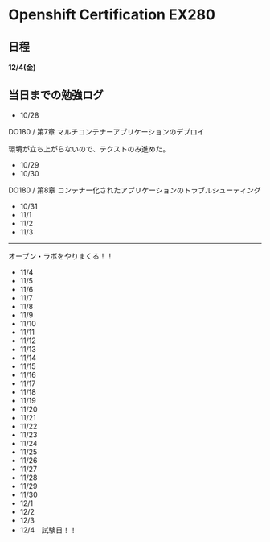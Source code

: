 # Openshift Certification EX280

## 日程

**12/4(金)**

## 当日までの勉強ログ

- 10/28

DO180 / 第7章 マルチコンテナーアプリケーションのデプロイ

環境が立ち上がらないので、テクストのみ進めた。

- 10/29
- 10/30

DO180 / 第8章 コンテナー化されたアプリケーションのトラブルシューティング

- 10/31
- 11/1
- 11/2 
- 11/3

---

オープン・ラボをやりまくる！！

- 11/4
- 11/5
- 11/6
- 11/7
- 11/8
- 11/9
- 11/10
- 11/11
- 11/12
- 11/13
- 11/14
- 11/15
- 11/16
- 11/17
- 11/18
- 11/19
- 11/20
- 11/21
- 11/22
- 11/23
- 11/24
- 11/25
- 11/26
- 11/27
- 11/28
- 11/29
- 11/30
- 12/1
- 12/2
- 12/3
- 12/4　試験日！！